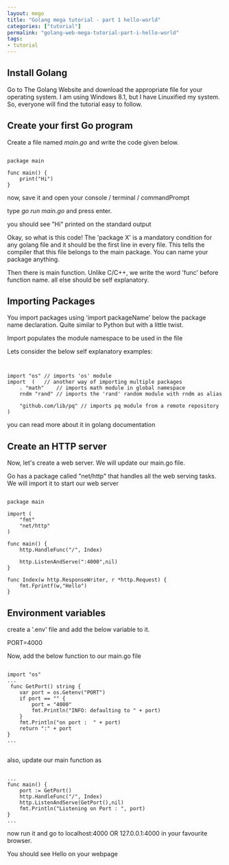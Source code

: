 ```yaml
---
layout: mego
title: "Golang mega tutorial - part 1 hello-world"
categories: ["tutorial"]
permalink: "golang-web-mega-tutorial-part-i-hello-world"
tags:
- tutorial
---
```



## Install Golang

Go to The Golang Website and download the appropriate file for your operating system.
I am using Windows 8.1, but I have Linuxified my system. So, everyone will find the tutorial easy to follow.

## Create your first Go program

Create a file named <em>main.go</em> and write the code given below.

<pre><code>
package main

func main() {
	print("Hi")
}
</code></pre>

now, save it and open your console / terminal / commandPrompt

type _go run main.go_ and press enter.

you should see "Hi" printed on the standard output

Okay, so what is this code! 
The 'package X' is a mandatory condition for any golang file and it should be the first line in every file. This tells the compiler that this file belongs to the main package.  You can name your package anything.

Then there is main function. Unlike C/C++, we write the word 'func' before function name. all else should be self explanatory.

## Importing Packages

You import packages using 'import packageName' below the package name declaration. Quite similar to Python but with a little twist.

Import populates the module namespace to be used in the file

Lets consider the below self explanatory examples:

<pre><code>

import "os"	// imports 'os' module 
import  (	// another way of importing multiple packages
	. "math"	// imports math module in global namespace
	rndm "rand"	// imports the 'rand' random module with rndm as alias

	"github.com/lib/pq"	// imports pq module from a remote repository
)
</code></pre>


you can read more about it in golang documentation


## Create an HTTP server

Now, let's create a web server. We will update our main.go file.

Go has a package called "net/http" that handles all the web serving tasks. We will import it to start our web server

<pre><code>
package main

import (
	"fmt"
	"net/http"
)

func main() {
	http.HandleFunc("/", Index)

	http.ListenAndServe(":4000",nil)	
}

func Index(w http.ResponseWriter, r *http.Request) {
	fmt.Fprintf(w,"Hello")
}
</code></pre>


## Environment variables


create a '.env' file and add the below variable to it.

PORT=4000

Now, add the below function to our main.go file
<pre>
<code>
import "os"
...
 func GetPort() string {
 	var port = os.Getenv("PORT")
 	if port == "" {
 		port = "4000"
 		fmt.Println("INFO: defaulting to " + port)
 	}
	fmt.Println("on port :  " + port)
 	return ":" + port
}
...
</code>
</pre>
also, update our main function as

<pre><code>
...
func main() {
	port := GetPort() 
	http.HandleFunc("/", Index)
	http.ListenAndServe(GetPort(),nil)	
	fmt.Println("Listening on Port : ", port)
}
...
</code></pre>

now run it and go to localhost:4000 OR 127.0.0.1:4000 in your favourite browser.

You should see Hello on your webpage
